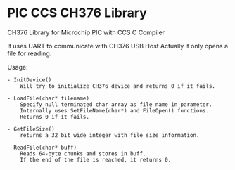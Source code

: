 # PIC CCS CH376 Library
 CH376 Library for Microchip PIC with CCS C Compiler
 
It uses UART to communicate with CH376 USB Host
Actually it only opens a file for reading.

Usage:


	- InitDevice()
		Will try to initialize CH376 device and returns 0 if it fails.

	- LoadFile(char* filename)
		Specify null terminated char array as file name in parameter.
		Internally uses SetFileName(char*) and FileOpen() functions.
		Returns 0 if it fails.

	- GetFileSize() 
		returns a 32 bit wide integer with file size information.	

	- ReadFile(char* buff)
		Reads 64-byte chunks and stores in buff.
		If the end of the file is reached, it returns 0.